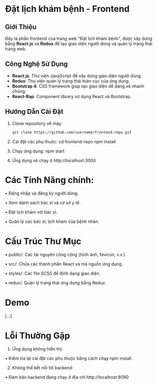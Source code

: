 # Đặt lịch khám bệnh - Frontend

## Giới Thiệu
Đây là phần frontend của trang web "Đặt lịch khám bệnh", được xây dựng bằng **React.js** và **Redux** để tạo giao diện người dùng và quản lý trạng thái trang web.

## Công Nghệ Sử Dụng
- **React.js**: Thư viện JavaScript để xây dựng giao diện người dùng.
- **Redux**: Thư viện quản lý trạng thái toàn cục của ứng dụng.
- **Bootstrap 4**: CSS framework giúp tạo giao diện dễ dàng và nhanh chóng.
- **React-Rap**: Component library sử dụng React và Bootstrap.

  
## Hướng Dẫn Cài Đặt
1. Clone repository về máy:
   ```bash
   git clone https://github.com/username/frontend-repo.git
   
2. Cài đặt các phụ thuộc:
  cd frontend-repo
  npm install

4. Chạy ứng dụng:
  npm start

6. Ứng dụng sẽ chạy ở http://localhost:3000
   
# Các Tính Năng chính:
• Đăng nhập và đăng ký người dùng.

• Xem danh sách bác sĩ và cơ sở y tế.

• Đặt lịch khám với bác sĩ.

• Quản lý các bác sĩ, lịch khám của bệnh nhân.

# Cấu Trúc Thư Mục
• public/: Các tài nguyên công cộng (hình ảnh, favicon, v.v.).

• src/: Chứa các thành phần React và mã nguồn ứng dụng.

• styles/: Các file SCSS để định dạng giao diện.

• redux/: Quản lý trạng thái ứng dụng bằng Redux.

# Demo
[...]

# Lỗi Thường Gặp
1. Ứng dụng không hiển thị:

  • Kiểm tra lại cài đặt các phụ thuộc bằng cách chạy npm install

2. Không thể kết nối tới backend:

  • Đảm bảo backend đang chạy ở địa chỉ http://localhost:8080

